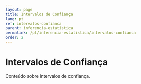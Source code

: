 ```yaml
---
layout: page
title: Intervalos de Confiança
lang: pt
ref: intervalos-confianca
parent: inferencia-estatistica
permalink: /pt/inferencia-estatistica/intervalos-confianca
order: 2
---
```


# Intervalos de Confiança

Conteúdo sobre intervalos de confiança.
